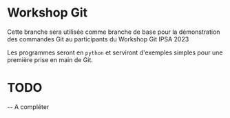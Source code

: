 # Workshop Git

Cette branche sera utilisée comme branche de base pour la démonstration des commandes Git au participants du Workshop Git IPSA 2023

Les programmes seront en `python` et serviront d'exemples simples pour une première prise en main de Git.



# TODO

-- A compléter 
